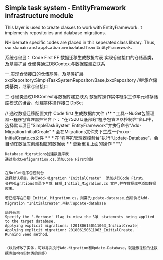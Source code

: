 ﻿Simple task system - EntityFramework infrastructure module
-----------------------------------------

This layer is used to create classes to work with EntityFramework. It implements repositories and database migrations.

NHibernate specific codes are placed in this seperated class library. Thus, our domain and application are isolated from EntityFramework.




系统仓储层：
     Code First EF 数据迁移生成数据库表
	 实现仓储接口的仓储基类，及基类扩展
	 仓储类通过DBContext与数据库建立联系



一.实现仓储接口的仓储基类，及基类扩展
	xxxRepository:SimpleTaskSystemRepositoryBase<T>,IxxxRepository  //继承仓储类基类，继承仓储接口

二.仓储类通过DBContext与数据库建立联系
数据库操作实体框架工作单元和存储库模式的组合，创建实体操作接口IDbSet


   // 通过数据迁移配置文件 Code first 生成数据库文件 
    /**
	*  工具--NuGet包管理器--程序包管理器控制台下：
    *在VS2013底部的“程序包管理器控制台”窗口中，选择默认项目“SimpleTaskSystem.EntityFramework”并执行命令“Add-Migration InitialCreate” 
    * 会在Migrations文件夹下生成一个xxxx-InitialCreate.cs文件
    * 
    * 
    * 在“程序包管理器控制台”执行“Update-Database”，会自动在数据库创建相应的数据表
    * 
    * 更新重复上面的操作
    * **/


	Database Migrations创建数据库表
	通过修改Configuration.cs,添加Code First创建


	在NutGet程序包控制台
	选择默认项目，执行Add-Migration "InitialCreate"  添加执行Code First。
	会在Migrations目录下生成 日期_Initial_Migration.cs 文件,并在数据库中添加数据库表。

	若已经存在日期_Initial_Migration.cs，则需先update-database,然后执行Add-Migration "InitialCreate",再执行update-database

	运行结果
	Specify the '-Verbose' flag to view the SQL statements being applied to the target database.
	Applying explicit migrations: [201806150611063_InitialCreate].
	Applying explicit migration: 201806150611063_InitialCreate.
	Running Seed method.


	（以后修改了实体，可以再次执行Add-Migration和Update-Database，就能很轻松的让数据库结构与实体类的同步）